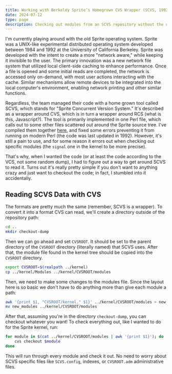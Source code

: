 ```yaml
---
title: Working with Berkeley Sprite’s Homegrown CVS Wrapper (SCVS, 1992)
date: 2024-07-12
type: page
description: Checking out modules from an SCVS repository without the usage of the outdated SCVS tool.
---
```

I'm currently playing around with the old Sprite operating system. Sprite was a UNIX-like experimental distributed operating system developed between 1984 and 1992 at the University of California Berkeley. Sprite was developed with the intent to create a more "network aware," while keeping it invisible to the user. The primary innovation was a new network file system that utilized local client-side caching to enhance performance. Once a file is opened and some initial reads are completed, the network is accessed only on-demand, with most user actions interacting with the cache. Similar mechanisms allow remote devices to be integrated into the local computer's environment, enabling network printing and other similar functions.

Regardless, the team managed their code with a home grown tool called SCVS, which stands for "Sprite Concurrent Version System." It's described as a wrapper around CVS, which is in turn a wrapper around RCS (what is this, Javascript?). The tool is primarily implemented in one Perl file, which calls out to some other files scattered out around the Sprite source tree. I've compiled them together [here](https://git.sr.ht/~oliviabanks/scvs), and fixed some errors preventing it from running on modern Perl (the code was last updated in 1992). However, it's still a pain to use, and for some reason it errors out when checking out specific modules (the `signal` one in the kernel to be more precise).

That's why, when I wanted the code (or at least the code according to the VCS, not some random dump), I had to figure out a way to get around SCVS to read it. Turns out it's really pretty simple if you don't want to anything crazy and just want to checkout the code; in fact, I stumbled into it accidentally.

## Reading SCVS Data with CVS
The formats are pretty much the same (remember, SCVS is a wrapper). To convert it into a format CVS can read, we'll create a directory outside of the repository path:

```bash
cd ..
mkdir checkout-dump
```

Then we can go ahead and set `CVSROOT`. It should be set to the parent directory of the `CVSROOT` directory (literally named) that SCVS uses. After that, the module file found in the kernel tree should be copied into the `CVSROOT` directory.

```bash
export CVSROOT=$(realpath ../kernel)
cp ../kernel/Modules ../kernel/CVSROOT/modules
```

Then, we need to make some changes to the modules file. Since the layout here is so basic we don't have to do anything more than give each module a path:

```bash
awk '{print $1, "CVSROOT/kernel." $1}' ../kernel/CVSROOT/modules > new_modules
mv new_modules ../kernel/CVSROOT/modules
```

After that, assuming you're in the directory `checkout-dump`, you can checkout whatever you want! To check everything out, like I wanted to do for the Sprite kernel, run:

```bash
for module in $(cat ../kernel/CVSROOT/modules | awk '{print $1}'); do
	cvs checkout $module
done
```

This will run through every module and check it out. No need to worry about SCVS specific files like `SCVS.config`, indexes, or `CVSROOT.adm` administrative files.
